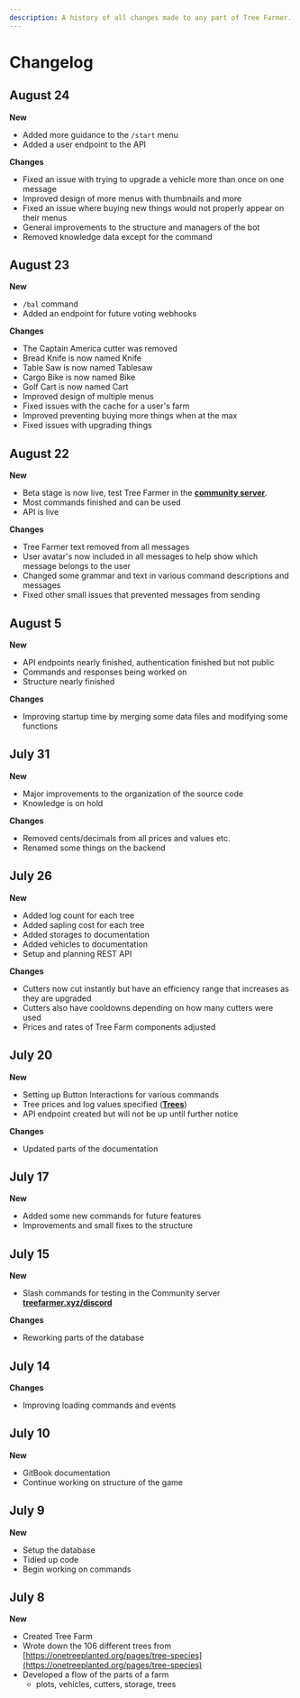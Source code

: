 ```yaml
---
description: A history of all changes made to any part of Tree Farmer.
---
```


# Changelog

## August 24

**New**

* Added more guidance to the `/start` menu
* Added a user endpoint to the API

**Changes**

* Fixed an issue with trying to upgrade a vehicle more than once on one message
* Improved design of more menus with thumbnails and more
* Fixed an issue where buying new things would not properly appear on their menus
* General improvements to the structure and managers of the bot
* Removed knowledge data except for the command

## August 23

**New**

* `/bal` command
* Added an endpoint for future voting webhooks

**Changes**

* The Captain America cutter was removed
* Bread Knife is now named Knife
* Table Saw is now named Tablesaw
* Cargo Bike is now named Bike
* Golf Cart is now named Cart
* Improved design of multiple menus
* Fixed issues with the cache for a user's farm
* Improved preventing buying more things when at the max
* Fixed issues with upgrading things

## August 22

**New**

* Beta stage is now live, test Tree Farmer in the [**community server**](https://treefarmer.xyz/discord).
* Most commands finished and can be used
* API is live

**Changes**

* Tree Farmer text removed from all messages
* User avatar's now included in all messages to help show which message belongs to the user
* Changed some grammar and text in various command descriptions and messages
* Fixed other small issues that prevented messages from sending

## August 5

**New**

* API endpoints nearly finished, authentication finished but not public
* Commands and responses being worked on
* Structure nearly finished

**Changes**

* Improving startup time by merging some data files and modifying some functions

## July 31

**New**

* Major improvements to the organization of the source code
* Knowledge is on hold

**Changes**

* Removed cents/decimals from all prices and values etc.
* Renamed some things on the backend

## July 26

**New**

* Added log count for each tree
* Added sapling cost for each tree
* Added storages to documentation
* Added vehicles to documentation
* Setup and planning REST API

**Changes**

* Cutters now cut instantly but have an efficiency range that increases as they are upgraded
* Cutters also have cooldowns depending on how many cutters were used
* Prices and rates of Tree Farm components adjusted

## July 20

**New**

* Setting up Button Interactions for various commands
* Tree prices and log values specified \([**Trees**](../info/trees.md)\)
* API endpoint created but will not be up until further notice

**Changes**

* Updated parts of the documentation

## July 17

**New**

* Added some new commands for future features
* Improvements and small fixes to the structure

## July 15

**New**

* Slash commands for testing in the Community server [**treefarmer.xyz/discord**](https://treefarmer.xyz/discord)

**Changes**

* Reworking parts of the database

## July 14

**Changes**

* Improving loading commands and events

## July 10

**New**

* GitBook documentation
* Continue working on structure of the game

## July 9

**New**

* Setup the database
* Tidied up code
* Begin working on commands

## July 8

**New**

* Created Tree Farm
* Wrote down the 106 different trees from [https://onetreeplanted.org/pages/tree-species](https://onetreeplanted.org/pages/tree-species)
* Developed a flow of the parts of a farm
  * plots, vehicles, cutters, storage, trees



